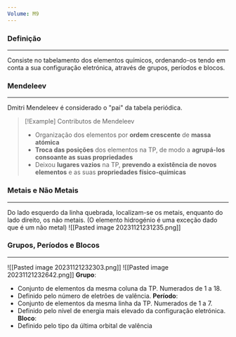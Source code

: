 ```yaml
---
Volume: M9
---
```

### Definição
---
Consiste no tabelamento dos elementos químicos, ordenando-os tendo em conta a sua configuração eletrónica, através de grupos, períodos e blocos.
### Mendeleev
---
Dmitri Mendeleev é considerado o "pai" da tabela periódica.
>[!Example] Contributos de Mendeleev
>- Organização dos elementos por **ordem crescente** de **massa atómica**
>- **Troca das posições** dos elementos na TP, de modo a **agrupá-los consoante as suas propriedades**
>- Deixou **lugares vazios** na TP, **prevendo a existência de novos elementos** e as suas **propriedades físico-químicas**

### Metais e Não Metais
---
Do lado esquerdo da linha quebrada, localizam-se os metais, enquanto do lado direito, os não metais. (O elemento hidrogénio é uma exceção dado que é um não metal)
![[Pasted image 20231121231235.png]]
### Grupos, Períodos e Blocos
---
![[Pasted image 20231121232303.png]]
![[Pasted image 20231121232642.png]]
**Grupo**: 
- Conjunto de elementos da mesma coluna da TP. Numerados de 1 a 18.
- Definido pelo número de eletrões de valência.
**Período**: 
- Conjunto de elementos da mesma linha da TP. Numerados de 1 a 7.
- Definido pelo nível de energia mais elevado da configuração eletrónica.
**Bloco**: 
- Definido pelo tipo da última orbital de valência
